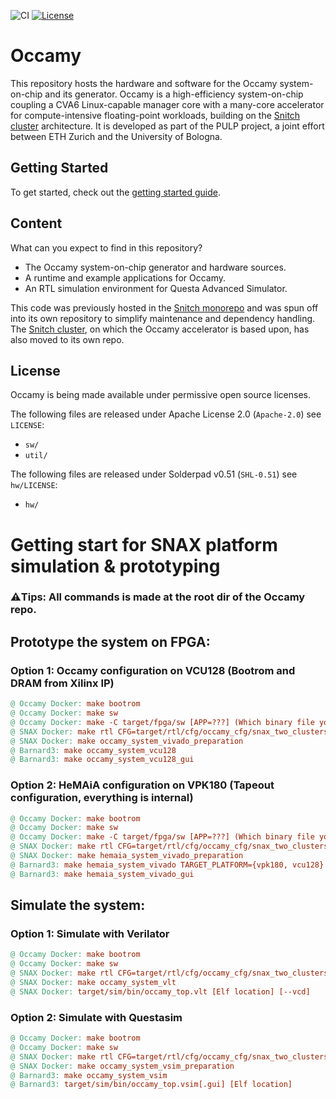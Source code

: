 ![CI](https://github.com/pulp-platform/occamy/actions/workflows/ci.yml/badge.svg)
[![License](https://img.shields.io/badge/License-Apache%202.0-blue.svg)](https://opensource.org/licenses/Apache-2.0)

# Occamy

This repository hosts the hardware and software for the Occamy system-on-chip and its generator. Occamy is a high-efficiency system-on-chip coupling a CVA6 Linux-capable manager core with a many-core accelerator for compute-intensive floating-point workloads, building on the [Snitch cluster](https://github.com/pulp-platform/occamy) architecture. It is developed as part of the PULP project, a joint effort between ETH Zurich and the University of Bologna.

## Getting Started

To get started, check out the [getting started guide](https://pulp-platform.github.io/occamy/ug/getting_started.html).

## Content

What can you expect to find in this repository?

- The Occamy system-on-chip generator and hardware sources.
- A runtime and example applications for Occamy.
- An RTL simulation environment for Questa Advanced Simulator.

This code was previously hosted in the [Snitch monorepo](https://github.com/pulp-platform/snitch) and was spun off into its own repository to simplify maintenance and dependency handling. The [Snitch cluster](https://github.com/pulp-platform/occamy), on which the Occamy accelerator is based upon, has also moved to its own repo.

## License

Occamy is being made available under permissive open source licenses.

The following files are released under Apache License 2.0 (`Apache-2.0`) see `LICENSE`:

- `sw/`
- `util/`

The following files are released under Solderpad v0.51 (`SHL-0.51`) see `hw/LICENSE`:

- `hw/`

# Getting start for SNAX platform simulation & prototyping

### **⚠️Tips**: All commands is made at the root dir of the Occamy repo. 

## Prototype the system on FPGA:
### Option 1: Occamy configuration on VCU128 (Bootrom and DRAM from Xilinx IP)

```makefile
@ Occamy Docker: make bootrom
@ Occamy Docker: make sw
@ Occamy Docker: make -C target/fpga/sw [APP=???] (Which binary file you want to use)
@ SNAX Docker: make rtl CFG=target/rtl/cfg/occamy_cfg/snax_two_clusters.hjson (Can be modified to other configurations)
@ SNAX Docker: make occamy_system_vivado_preparation
@ Barnard3: make occamy_system_vcu128
@ Barnard3: make occamy_system_vcu128_gui
```

### Option 2: HeMAiA configuration on VPK180 (Tapeout configuration, everything is internal)

```makefile
@ Occamy Docker: make bootrom
@ Occamy Docker: make sw
@ Occamy Docker: make -C target/fpga/sw [APP=???] (Which binary file you want to use)
@ SNAX Docker: make rtl CFG=target/rtl/cfg/occamy_cfg/snax_two_clusters.hjson (Can be modified to other configurations)
@ SNAX Docker: make hemaia_system_vivado_preparation
@ Barnard3: make hemaia_system_vivado TARGET_PLATFORM={vpk180, vcu128}
@ Barnard3: make hemaia_system_vivado_gui
```

## Simulate the system: 
### Option 1: Simulate with Verilator

```makefile
@ Occamy Docker: make bootrom
@ Occamy Docker: make sw
@ SNAX Docker: make rtl CFG=target/rtl/cfg/occamy_cfg/snax_two_clusters.hjson (Can be modified to other configurations)
@ SNAX Docker: make occamy_system_vlt
@ SNAX Docker: target/sim/bin/occamy_top.vlt [Elf location] [--vcd]
```

### Option 2: Simulate with Questasim

```makefile
@ Occamy Docker: make bootrom
@ Occamy Docker: make sw
@ SNAX Docker: make rtl CFG=target/rtl/cfg/occamy_cfg/snax_two_clusters.hjson (Can be modified to other configurations)
@ SNAX Docker: make occamy_system_vsim_preparation
@ Barnard3: make occamy_system_vsim
@ Barnard3: target/sim/bin/occamy_top.vsim[.gui] [Elf location]
```
